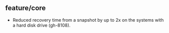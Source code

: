 ## feature/core

* Reduced recovery time from a snapshot by up to 2x on the systems with a hard
  disk drive (gh-8108).
